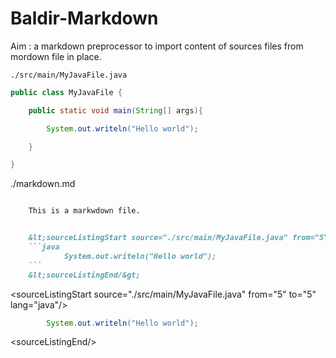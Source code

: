 # Baldir-Markdown

Aim : a markdown preprocessor to import content of sources files from mordown file in place.

`./src/main/MyJavaFile.java`

```java
public class MyJavaFile {

    public static void main(String[] args){

        System.out.writeln("Hello world");

    }

}
```


./markdown.md
```markdown

    This is a markwdown file.


    &lt;sourceListingStart source="./src/main/MyJavaFile.java" from="5" to="5" lang="java"/&gt;
    ```java
            System.out.writeln("Hello world");
    ```
    &lt;sourceListingEnd/&gt;

```

&lt;sourceListingStart source="./src/main/MyJavaFile.java" from="5" to="5" lang="java"/&gt;

```java
        System.out.writeln("Hello world");
```

&lt;sourceListingEnd/&gt;
